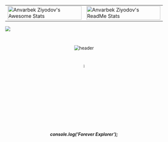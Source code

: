 <table>
  <tr>
    <td style="width: 50%">
      <img src="https://awesome-github-stats.azurewebsites.net/user-stats/Mr-Perfectuz?cardType=github&theme=tokyonight&preferLogin=false" alt="Anvarbek Ziyodov's Awesome Stats" width="100%">
    </td>
    <td style="width: 50%">
      <img src="https://github-readme-streak-stats.herokuapp.com?user=Mr-Perfectuz&theme=dark" alt="Anvarbek Ziyodov's ReadMe Stats" width="100%">
    </td>
  </tr>
</table>   
                      
![](https://github-readme-activity-graph.vercel.app/graph?username=Mr-Perfectuz&bg_color=1a1b27&color=aa82d9&line=628edb&point=64bfaf&area=true&hide_border=true)
  


<!-- [website]: https://ZiyodovAnvar.com -->
[Facebook]: https://www.facebook.com/anvarbekziyodov
[twitter]: https://twitter.com/ZiyodovAnvar?s=09
[youtube]: https://www.youtube.com/channel/UCufG1d0wiW9CRcHG34nHnlg?view_as=subscriber
[instagram]: https://www.instagram.com/anvarbek_ziyodov
[linkedin]:  https://www.linkedin.com/in/anvarbekziyodov

<br />
<p align="center">
  <img src="header.png" alt="header"/>
</p>
<br>
<p align="center">
  <img align="center" width="5%" src="https://dev-to-uploads.s3.amazonaws.com/i/6mlc1xjw8c5i762zgq0i.gif" alt="header"/>
  <h5 align="center">console.log('Forever Explorer');</h5>
</p>

  
